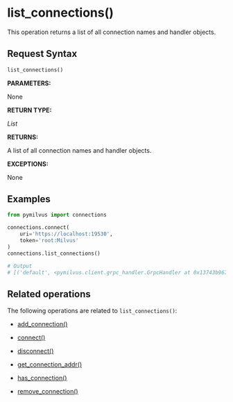 # list_connections()

This operation returns a list of all connection names and handler objects.

## Request Syntax

```python
list_connections()
```

__PARAMETERS:__

None

__RETURN TYPE:__

_List_

__RETURNS:__

A list of all connection names and handler objects.

__EXCEPTIONS:__

None

## Examples

```python
from pymilvus import connections

connections.connect(
    uri='https://localhost:19530',
    token='root:Milvus'
)
connections.list_connections()

# Output
# [('default', <pymilvus.client.grpc_handler.GrpcHandler at 0x13743b967>)]
```

## Related operations

The following operations are related to `list_connections()`:

- [add_connection()](./add_connection.md)

- [connect()](./connect.md)

- [disconnect()](./disconnect.md)

- [get_connection_addr()](./get_connection_addr.md)

- [has_connection()](./has_connection.md)

- [remove_connection()](./remove_connection.md)

